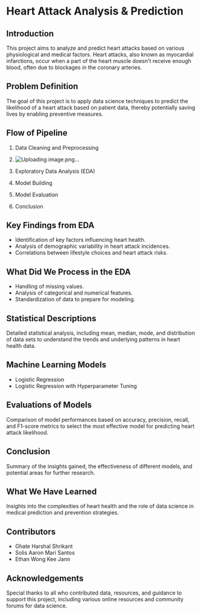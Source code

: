 # Heart Attack Analysis & Prediction

## Introduction
This project aims to analyze and predict heart attacks based on various physiological and medical factors. Heart attacks, also known as myocardial infarctions, occur when a part of the heart muscle doesn't receive enough blood, often due to blockages in the coronary arteries.

## Problem Definition
The goal of this project is to apply data science techniques to predict the likelihood of a heart attack based on patient data, thereby potentially saving lives by enabling preventive measures.

## Flow of Pipeline
1. Data Cleaning and Preprocessing
2. ![Uploading image.png…]()

3. Exploratory Data Analysis (EDA)
4. Model Building
5. Model Evaluation
6. Conclusion

## Key Findings from EDA
- Identification of key factors influencing heart health.
- Analysis of demographic variability in heart attack incidences.
- Correlations between lifestyle choices and heart attack risks.

## What Did We Process in the EDA
- Handling of missing values.
- Analysis of categorical and numerical features.
- Standardization of data to prepare for modeling.

## Statistical Descriptions
Detailed statistical analysis, including mean, median, mode, and distribution of data sets to understand the trends and underlying patterns in heart health data.

## Machine Learning Models
- Logistic Regression
- Logistic Regression with Hyperparameter Tuning

## Evaluations of Models
Comparison of model performances based on accuracy, precision, recall, and F1-score metrics to select the most effective model for predicting heart attack likelihood.

## Conclusion
Summary of the insights gained, the effectiveness of different models, and potential areas for further research.

## What We Have Learned
Insights into the complexities of heart health and the role of data science in medical prediction and prevention strategies.

## Contributors
- Ghate Harshal Shrikant
- Solis Aaron Mari Santos
- Ethan Wong Kee Jann

## Acknowledgements
Special thanks to all who contributed data, resources, and guidance to support this project, including various online resources and community forums for data science.



